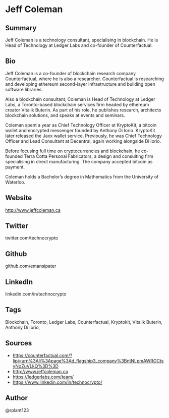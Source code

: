 # Jeff Coleman

## Summary
Jeff Coleman is a technology consultant, specialising in blockchain. He is Head of Technology at Ledger Labs and co-founder of Counterfactual.

## Bio
Jeff Coleman is a co-founder of blockchain research company Counterfactual, where he is also a researcher. Counterfactual is researching and developing ethereum second-layer infrastructure and building open software libraries. 

Also a blockchain consultant, Coleman is Head of Technology at Ledger Labs, a Toronto-based blockchain services firm headed by ethereum creator Vitalik Buterin. As part of his role, he publishes research, architects blockchain solutions, and speaks at events and seminars.

Coleman spent a year as Chief Technology Officer at KryptoKit, a bitcoin wallet and encrypted messenger founded by Anthony Di Iorio. KryptoKit later released the Jaxx wallet service. Previously, he was Chief Technology Officer and Lead Consultant at Decentral, again working alongside Di Iorio. 

Before focusing full time on cryptocurrencies and blockchain, he co-founded Terra Cotta Personal Fabricators, a design and consulting firm specialising in direct manufacturing. The company accepted bitcoin as payment.

Coleman holds a Bachelor’s degree in Mathematics from the University of Waterloo. 

## Website
http://www.jeffcoleman.ca

## Twitter
twitter.com/technocrypto

## Github
github.com/emansipater

## LinkedIn
linkedin.com/in/technocrypto

## Tags
Blockchain, Toronto, Ledger Labs, Counterfactual, Kryptokit, Vitalik Buterin, Anthony Di Iorio,

## Sources
- https://counterfactual.com/?lipi=urn%3Ali%3Apage%3Ad_flagship3_company%3BntNLpmAWROCtsyNoZuVLkQ%3D%3D
- http://www.jeffcoleman.ca
- https://ledgerlabs.com/team/
- https://www.linkedin.com/in/technocrypto/

## Author
@rplant123
